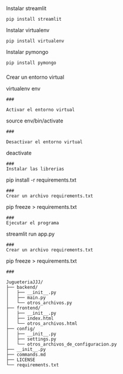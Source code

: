 ###
Instalar streamlit
```
pip install streamlit
```
Instalar virtualenv
```
pip install virtualenv
```
Instalar pymongo
```
pip install pymongo
```
###
Crear un entorno virtual

virtualenv env
```
###

Activar el entorno virtual
```
source env/bin/activate
```
###

Desactivar el entorno virtual
```
deactivate
```
###
Instalar las librerias
```
pip install -r requirements.txt
```
###
Crear un archivo requirements.txt
```
pip freeze > requirements.txt
```
###
Ejecutar el programa
```
streamlit run app.py
```
###
Crear un archivo requirements.txt
```
pip freeze > requirements.txt
```
###

JugueteriaJJJ/
├── backend/
│   ├── __init__.py
│   ├── main.py
│   └── otros_archivos.py
├── frontend/
│   ├── __init__.py
│   ├── index.html
│   └── otros_archivos.html
├── config/
│   ├── __init__.py
│   ├── settings.py
│   └── otros_archivos_de_configuracion.py
├── __init__.py
├── commands.md
├── LICENSE
└── requirements.txt
